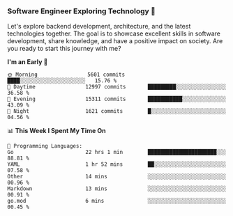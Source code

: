 ### Software Engineer Exploring Technology 🚀 

Let's explore backend development, architecture, and the latest technologies together. The goal is to showcase excellent skills in software development, share knowledge, and have a positive impact on society. Are you ready to start this journey with me?

<!--START_SECTION:waka-->
**I'm an Early 🐤** 

```text
🌞 Morning                5601 commits        ████░░░░░░░░░░░░░░░░░░░░░   15.76 % 
🌆 Daytime                12997 commits       █████████░░░░░░░░░░░░░░░░   36.58 % 
🌃 Evening                15311 commits       ███████████░░░░░░░░░░░░░░   43.09 % 
🌙 Night                  1621 commits        █░░░░░░░░░░░░░░░░░░░░░░░░   04.56 % 
```


📊 **This Week I Spent My Time On** 

```text
💬 Programming Languages: 
Go                       22 hrs 1 min        ██████████████████████░░░   88.81 % 
YAML                     1 hr 52 mins        ██░░░░░░░░░░░░░░░░░░░░░░░   07.58 % 
Other                    14 mins             ░░░░░░░░░░░░░░░░░░░░░░░░░   00.96 % 
Markdown                 13 mins             ░░░░░░░░░░░░░░░░░░░░░░░░░   00.91 % 
go.mod                   6 mins              ░░░░░░░░░░░░░░░░░░░░░░░░░   00.45 % 
```


<!--END_SECTION:waka-->
